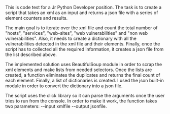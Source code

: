This is code test for a Jr Python Developer position. The task is to create a script that takes an xml as an input and returns a json file with a series of element counters and results.

The main goal is to iterate over the xml file and count the total number of "hosts", "services", "web-sites", "web vulnerabilities" and "non web vulnerabilities". Also, it needs to create a dictionary with all the vulnerabilities detected in the xml file and their elements. Finally, once the script has to collected all the required information, it creates a json file from the list described above.

The implemented solution uses BeautifulSoup module in order to scrap the xml elements and make lists from needed selectors. Once the lists are created, a function eliminates the duplicates and returns the final count of each element. Finally, a list of dictionaries is created. I used the json built-in module in order to convert the dictionary into a json file.

The script uses the click library so it can parse the arguments once the user tries to run from the console. In order to make it work, the function takes two parameters: --input xmlfile --output jsonfile.

